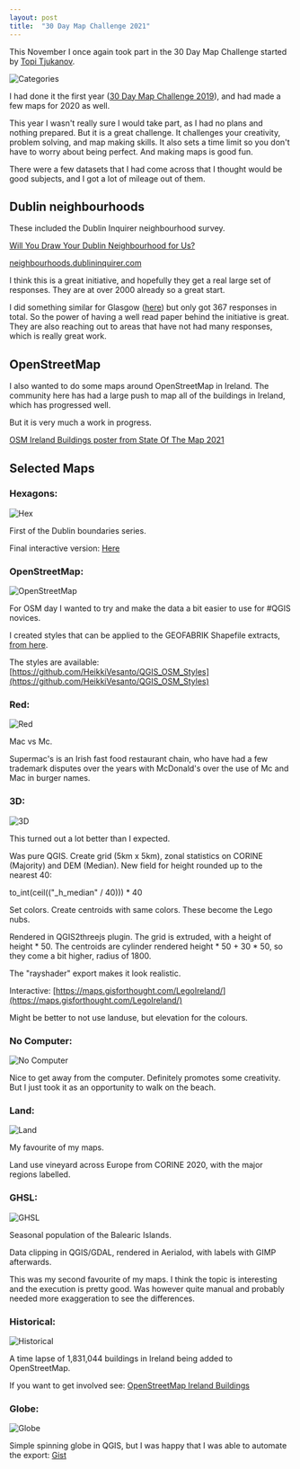 ```yaml
---
layout: post
title:  "30 Day Map Challenge 2021"
---
```

This November I once again took part in the 30 Day Map Challenge started by [Topi Tjukanov](https://twitter.com/tjukanov).

![Categories](/assets/30-day-map-challenge-2021/announcement.PNG)

I had done it the first year ([30 Day Map Challenge 2019](https://gisforthought.com/30-day-map-challenge-2019/)), and had made a few maps for 2020 as well.

This year I wasn't really sure I would take part, as I had no plans and nothing prepared. But it is a great challenge. It challenges your creativity, problem solving, and map making skills. It also sets a time limit so you don't have to worry about being perfect. And making maps is good fun.

There were a few datasets that I had come across that I thought would be good subjects, and I got a lot of mileage out of them.

## Dublin neighbourhoods

These included the Dublin Inquirer neighbourhood survey.

[Will You Draw Your Dublin Neighbourhood for Us?](https://www.dublininquirer.com/2021/11/03/will-you-draw-your-dublin-neighbourhood-for-us)

[neighbourhoods.dublininquirer.com](https://neighbourhoods.dublininquirer.com/)

I think this is a great initiative, and hopefully they get a real large set of responses. They are at over 2000 already so a great start.

I did something similar for Glasgow ([here](https://gisforthought.com/glasgow-regions-mapped-progress-update-1/)) but only got 367 responses in total. So the power of having a well read paper behind the initiative is great. They are also reaching out to areas that have not had many responses, which is really great work.

## OpenStreetMap

I also wanted to do some maps around OpenStreetMap in Ireland. The community here has had a large push to map all of the buildings in Ireland, which has progressed well.

But it is very much a work in progress.

[OSM Ireland Buildings poster from State Of The Map 2021](https://files.osmfoundation.org/s/BD6HeiJiXTGkDMM)

## Selected Maps
 
### Hexagons:

![Hex](/assets/30-day-map-challenge-2021/Day4Hexagons.png)

First of the Dublin boundaries series.

Final interactive version: [Here](maps.gisforthought.com/dublin_hoods/)

### OpenStreetMap:

![OpenStreetMap](/assets/30-day-map-challenge-2021/Day5OpenStreetMap.png)

For OSM day I wanted to try and make the data a bit easier to use for #QGIS novices.

I created styles that can be applied to the GEOFABRIK Shapefile extracts, [from here](https://www.geofabrik.de/data/download.html).

The styles are available: [https://github.com/HeikkiVesanto/QGIS_OSM_Styles](https://github.com/HeikkiVesanto/QGIS_OSM_Styles)

### Red:

![Red](/assets/30-day-map-challenge-2021/Day6Red.png)

Mac vs Mc.

Supermac's is an Irish fast food restaurant chain, who have had a few trademark disputes over the years with McDonald's over the use of Mc and Mac in burger names.

### 3D:

![3D](/assets/30-day-map-challenge-2021/Day11_3D.png)
 
This turned out a lot better than I expected.

Was pure QGIS. Create grid (5km x 5km), zonal statistics on CORINE (Majority) and DEM (Median). New field for height rounded up to the nearest 40:

to_int(ceil(("_h_median" / 40))) * 40

Set colors. Create centroids with same colors. These become the Lego nubs.

Rendered in QGIS2threejs plugin. The grid is extruded, with a height of height * 50. The centroids are cylinder rendered height * 50 + 30 * 50, so they come a bit higher, radius of 1800.

The "rayshader" export makes it look realistic.

Interactive: [https://maps.gisforthought.com/LegoIreland/](https://maps.gisforthought.com/LegoIreland/)

Might be better to not use landuse, but elevation for the colours.

### No Computer:

![No Computer](/assets/30-day-map-challenge-2021/Day15_NoComp.jpg)

Nice to get away from the computer. Definitely promotes some creativity. But I just took it as an opportunity to walk on the beach.

### Land:

![Land](/assets/30-day-map-challenge-2021/Day17_Land.png)

My favourite of my maps.

Land use vineyard across Europe from CORINE 2020, with the major regions labelled.

### GHSL:

![GHSL](/assets/30-day-map-challenge-2021/Day23_GHSL.gif)

Seasonal population of the Balearic Islands.

Data clipping in QGIS/GDAL, rendered in Aerialod, with labels with GIMP afterwards.

This was my second favourite of my maps. I think the topic is interesting and the execution is pretty good. Was however quite manual and probably needed more exaggeration to see the differences.

### Historical:

![Historical](/assets/30-day-map-challenge-2021/Day24_historical.gif)

A time lapse of 1,831,044 buildings in Ireland being added to OpenStreetMap.

If you want to get involved see: [OpenStreetMap Ireland Buildings](https://tasks.openstreetmap.ie/about)

### Globe:

![Globe](/assets/30-day-map-challenge-2021/Day24_historical.gif)

Simple spinning globe in QGIS, but I was happy that I was able to automate the export: [Gist](https://gist.github.com/HeikkiVesanto/252b7d65ba839de8a6f83065c7f27505)
